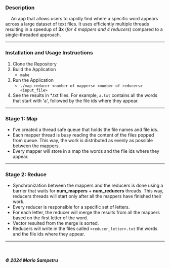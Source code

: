 ### Description
&emsp; An app that allows users to rapidly find where a specific word appears across a large dataset of text files.
It uses efficiently multiple threads resulting in a speedup of **3x** (*for 4 mappers and 4 reducers*) compared to a single-threaded approach.


---

### Installation and Usage Instructions
1. Clone the Repository
2. Build the Application
	- `make`
3. Run the Application
    - `./map-reducer <number of mappers> <number of reducers> <input_file>`
4. See the results in *.txt files. For example, `a.txt` contains all the words that start with 'a', followed by the file ids where they appear.
---

### Stage 1: Map
- I've created a thread safe queue that holds the file names and file ids.
- Each mapper thread is busy reading the content of the files popped from queue. This way, the work is distributed as evenly as possible between the mappers.
- Every mapper will store in a map the words and the file ids where they appear.

---

### Stage 2: Reduce
- Synchronization between the mappers and the reducers is done using a barrier that waits for **num_mappers** + **num_reducers** threads. This way, reducers threads will start only after all the mappers have finished their work.
- Every reducer is responsible for a specific set of letters.
- For each letter, the reducer will merge the results from all the mappers based on the first letter of the word.
- Vector resulted from the merge is sorted.
- Reducers will write in the files called `<reducer_letter>.txt` the words and the file ids where they appear.

---

<br>

<h5> &copy; 2024 Mario Sampetru</h5>

